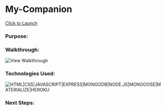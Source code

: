 # My-Companion

[Click to Launch](https://google.com/)

### Purpose:



### Walkthrough:

![View Walkthrough](https://google.com/)

### Technologies Used:

![HTML|CSS|JAVASCRIPT|EXPRESS|MONGODB|NODE.JS|MONGOOSE|MATERIALIZE|HEROKU](https://google.com/)

### Next Steps:

